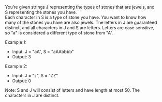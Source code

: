 You're given strings J representing the types of stones that are jewels, and S representing the stones you have.  
Each character in S is a type of stone you have.  You want to know how many of the stones you have are also jewels.
The letters in J are guaranteed distinct, and all characters in J and S are letters. 
Letters are case sensitive, so "a" is considered a different type of stone from "A".

Example 1:
- Input: J = "aA", S = "aAAbbbb"
- Output: 3

Example 2:
- Input: J = "z", S = "ZZ"
- Output: 0

Note:
S and J will consist of letters and have length at most 50.
The characters in J are distinct.
